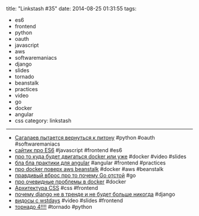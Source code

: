 title: "Linkstash #35"
date: 2014-08-25 01:31:55
tags:
- es6
- frontend
- python
- oauth
- javascript
- aws
- softwaremaniacs
- django
- slides
- tornado
- beanstalk
- practices
- video
- go
- docker
- angular
- css
category: linkstash
---

- [Сагалаев пытается вернуться к питону](http://softwaremaniacs.org/blog/2014/07/21/dissecting-fetchers/) #python #oauth #softwaremaniacs
- [сайтик про ES6](http://es6rocks.com) #javascript #frontend #es6
- [про то куда будет двигаться docker или уже](http://www.hakkalabs.co/articles/whats-next-docker) #docker #video #slides
- [бла бла практики для angular](https://medium.com/@dickeyxxx/best-practices-for-building-angular-js-apps-266c1a4a6917) #angular #frontend #practices
- [про docker поверх aws beanstalk](http://blog.docker.com/2014/07/dockercon-video-aws-elastic-beanstalk-and-docker/) #docker #aws #beanstalk
- [правдивый вброс про то почему Go отстой](http://yager.io/programming/go.html) #go
- [про очевидные проблемы в docker](http://blog.docker.com/2014/06/why-you-dont-need-to-run-sshd-in-docker/) #docker
- [Архитектура CSS](http://web-standards.ru/articles/css-architecture/) #css #frontend
- [почему django не в тренде и не будет больше никогда](http://arunrocks.com/real-time-applications-and-will-django-adapt-to-it/) #django
- [видосы с wstdays](http://vimeo.com/channels/wstdays) #video #slides #frontend
- [торнадо 4!!!!](http://www.tornadoweb.org/en/stable/releases/v4.0.0.html) #tornado #python